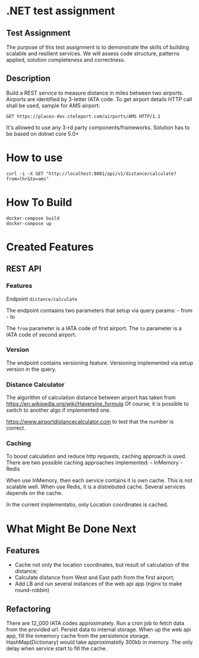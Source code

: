 # .NET test assignment

## Test Assignment
The purpose of this test assignment is to demonstrate the skills of building scalable and resilient services.
We will assess code structure, patterns applied, solution completeness and correctness.

## Description
Build a REST service to measure distance in miles between two airports. Airports are identified by 3-letter IATA code.
To get airport details HTTP call shall be used, sample for AMS airport:

``` shell
GET https://places-dev.cteleport.com/airports/AMS HTTP/1.1
```

It's allowed to use any 3-rd party components/frameworks. Solution has to be based on dotnet core 5.0+

# How to use 

```shell
curl -i -X GET "http://localhost:8081/api/v1/distance/calculate?from=lhr&to=ams"
```

# How To Build 

```shell 
docker-compose build 
docker-compose up
```

# Created Features 

## REST API 

### Features 

Endpoint `distance/calculate` 

The endpoint contaains two parameters that setup via query params: 
    - from
    - to 

The `from` parameter is a IATA code of first airport. 
The `to` parameter is a IATA code of second airport.

### Version 

The endpoint contains versioning feature. Versioning implemented via setup version in the query. 

### Distance Calculator 

The algorithm of calculation distance between airport has taken from https://en.wikipedia.org/wiki/Haversine_formula
Of course, it is possible to switch to another algo if implemented one. 

https://www.airportdistancecalculator.com to test that the number is correct. 

### Caching 

To boost calculation and reduce http requests, caching approach is used. 
There are two possible caching approaches implemented: 
    - InMemory 
    - Redis 

When use InMemory, then each service contains it is own cache. This is not scalable well. 
When use Redis, it is a distrebuted cache. Several services depends on the cache.

In the current implementatio, only Location coordinates is cached. 

# What Might Be Done Next 

## Features 

- Cache not only the location coordinates, but result of calculation of the distance;
- Calculate distance from West and East path from the first airport;
- Add LB and run several instances of the web api app  (nginx to make round-robbin)

## Refactoring 

There are 12_000 IATA codes approximately. 
Run a cron job to fetch data from the provided url. Persist data to internal storage. When up the web api app, fill the inmemory cache from the persistence storage. 
HashMap(Dictionary) would take approximatelly 300kb in memory. The only delay when service start to fill the cache. 


